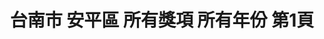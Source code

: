 ---
title: "台南市 安平區 所有獎項 所有年份 第1頁"
description: "台南市 安平區 所有獎項 所有年份 獲獎餐廳 第1頁"
keywords:
  - 美食競賽
  - 台灣美食
  - 美食精選
datePublished: "2025-06-30"
dateModified: "2025-07-05"
city: "台南市"
district: "安平區"
award: "所有獎項"
year: "所有年份"
page: 1
count: 3

restaurants:
  - name: "大員皇冠假日酒店彩豐樓"
    city: "台南市"
    district: "安平區"
    address: "台南市安平區州平路289號"
    phone: "063911899"
    geo: "22.999414848347815, 120.14892822925322"
    link: "台南市/安平區/大員皇冠假日酒店彩豐樓"
    google_map: "https://maps.app.goo.gl/YmoeSyP6sUku6K5R8"
    footinder: "https://footinder.com.tw/%E5%8F%B0%E5%8D%97%E5%B8%82%E5%AE%89%E5%B9%B3%E5%8D%80/414/"
    award:
    - name: "500盤"
      year: "2024"
  - name: "阿財牛肉湯安平二店"
    city: "台南市"
    district: "安平區"
    address: "台南市安平區平豐路277號"
    phone: "062956965"
    geo: "22.992746830519316, 120.16372597309959"
    link: "台南市/安平區/阿財牛肉湯安平二店"
    google_map: "https://maps.app.goo.gl/GDzzJXH1NMsZfqsu8"
    footinder: "https://footinder.com.tw/%e5%8f%b0%e5%8d%97%e5%b8%82%e5%ae%89%e5%b9%b3%e5%8d%80/769/"
    award:
    - name: "500盤"
      year: "2024"
  - name: "橄饗家西班牙嚴選美食餐廳"
    city: "台南市"
    district: "安平區"
    address: "台南市安平區安北路590號590, Anbei Rd., Anping DistNo"
    phone: "063911687"
    geo: "22.998352566357422, 120.1489561239214"
    link: "台南市/安平區/橄饗家西班牙嚴選美食餐廳"
    google_map: "https://maps.app.goo.gl/jUG8e7pdfUuqXBqC6"
    footinder: "https://footinder.com.tw/%e5%8f%b0%e5%8d%97%e5%b8%82%e5%ae%89%e5%b9%b3%e5%8d%80/395/"
    award:
    - name: "500盤"
      year: "2024"
---